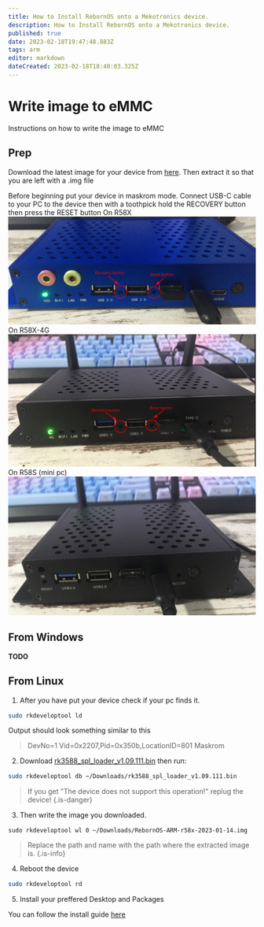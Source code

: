 ```yaml
---
title: How to Install RebornOS onto a Mekotronics device.
description: How to Install RebornOS onto a Mekotronics device.
published: true
date: 2023-02-18T19:47:48.883Z
tags: arm
editor: markdown
dateCreated: 2023-02-18T18:40:03.325Z
---
```



# Write image to eMMC
Instructions on how to write the image to eMMC
## Prep
Download the latest image for your device from [here](https://rebornos.org/download-arm).
Then extract it so that you are left with a .img file

Before beginning put your device in maskrom mode.
Connect USB-C cable to your PC to the device then with a toothpick hold the RECOVERY button then press the RESET button
On R58X
![r58x.png](/arm/r58x.png)
On R58X-4G
![r58x-4g.png](/arm/r58x-4g.png)
On R58S (mini pc)
![r58s.png](/arm/r58s.png)

## From Windows
**TODO**
## From Linux
1. After you have put your device check if your pc finds it.
```sh
sudo rkdeveloptool ld
```
Output should look something similar to this

> DevNo=1	Vid=0x2207,Pid=0x350b,LocationID=801	Maskrom

2. Download [rk3588_spl_loader_v1.09.111.bin](/arm/rk3588_spl_loader_v1.09.111.bin) then run:
```sh
sudo rkdeveloptool db ~/Downloads/rk3588_spl_loader_v1.09.111.bin
```
> If you get "The device does not support this operation!" replug the device!
{.is-danger}

3. Then write the image you downloaded.
```
sudo rkdeveloptool wl 0 ~/Downloads/RebornOS-ARM-r58x-2023-01-14.img
```
> Replace the path and name with the path where the extracted image is.
{.is-info}

4. Reboot the device
```sh
sudo rkdeveloptool rd
```

5. Install your preffered Desktop and Packages

You can follow the install guide [here](/arm/install)